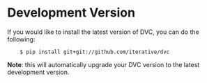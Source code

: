 # Development Version

If you would like to install the latest version of DVC, you can do the
following:

```dvc
    $ pip install git+git://github.com/iterative/dvc
```

**Note**: this will automatically upgrade your DVC version to the latest
development version.
